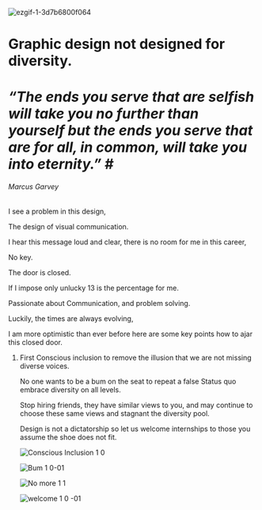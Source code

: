 ![ezgif-1-3d7b6800f064](https://user-images.githubusercontent.com/94851382/143467604-d1d4f1d2-9ac3-45e6-89d2-cedd4c276626.gif)

# Graphic design not designed for diversity.


# ***“The ends you serve that are selfish will take you no further than yourself but the ends you serve that are for all, in common, will take you into eternity.” #***
###### Marcus Garvey 

I see a problem in this design, 
 

The design of visual communication. 
 

I hear this message loud and clear, there is no room for me in this career, 
 
No key. 
 
The door is closed. 
 
If I impose only unlucky 13 is the percentage for me. 
 
Passionate about Communication, and problem solving. 
 
Luckily, the times are always evolving, 
 
I am more optimistic than ever before here are some key points how to ajar this closed door. 
<ol>
  <li> 
First Conscious inclusion to remove the illusion that we are not missing diverse voices. 
 
No one wants to be a bum on the seat to repeat a false Status quo embrace diversity on all levels. 
 
Stop hiring friends, they have similar views to you, and may continue to choose these same views and stagnant the diversity pool. 
 
Design is not a dictatorship so let us welcome internships to those you assume the shoe does not fit. 




![Conscious Inclusion 1 0 ](https://user-images.githubusercontent.com/94851382/143691198-2a0fae30-466e-4559-af26-82fd33439bc8.jpg)


![Bum 1 0-01](https://user-images.githubusercontent.com/94851382/143710721-f83772fc-456f-41e8-9912-b99b67cca2b3.jpg)

 
![No more 1 1](https://user-images.githubusercontent.com/94851382/143691254-dc610c39-5155-4244-b919-1e038e9152e0.jpg)


![welcome  1 0 -01](https://user-images.githubusercontent.com/94851382/143720996-52b6bea9-5f48-4c5c-9646-cf45a130bb17.jpg)

